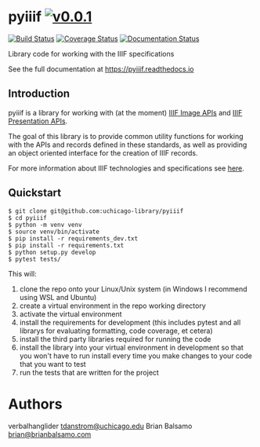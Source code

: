 # pyiiif [![v0.0.1](https://img.shields.io/badge/version-0.0.1-blue.svg)](https://github.com/uchicago-library/pyiiif/releases)

[![Build Status](https://travis-ci.org/uchicago-library/pyiiif.svg?branch=master)](https://travis-ci.org/uchicago-library/pyiiif) [![Coverage Status](https://coveralls.io/repos/github/uchicago-library/pyiiif/badge.svg?branch=master)](https://coveralls.io/github/uchicago-library/pyiiif?branch=master) [![Documentation Status](https://readthedocs.org/projects/uchicagolibrary-pyiiif/badge/?version=latest)](http://uchicagolibrary-pyiiif.readthedocs.io/en/latest/?badge=latest)



Library code for working with the IIIF specifications


See the full documentation at https://pyiiif.readthedocs.io

## Introduction

pyiiif is a library for working with (at the moment) [IIIF Image APIs](http://iiif.io/api/image/2.1/) and [IIIF Presentation APIs](http://iiif.io/api/presentation/2.1/).

The goal of this library is to provide common utility functions for working with the APIs and records defined in these standards, as well as providing an object oriented interface for the creation of IIIF records.

For more information about IIIF technologies and specifications see [here](http://iiif.io/).

## Quickstart

```
$ git clone git@github.com:uchicago-library/pyiiif
$ cd pyiiif
$ python -m venv venv
$ source venv/bin/activate
$ pip install -r requirements_dev.txt
$ pip install -r requirements.txt
$ python setup.py develop
$ pytest tests/
```

This will:

1. clone the repo onto your Linux/Unix system (in Windows I recommend using WSL and Ubuntu)
1. create a virtual environment in the repo working directory
1. activate the virtual environment
1. install the requirements for development (this includes pytest and all librarys for evaluating formatting, code coverage, et cetera)
1. install the third party libraries required for running the code
1. install the library into your virtual environment in development so that you won't have to run install every time you make changes to your code that you want to test
1. run the tests that are written for the project


# Authors
verbalhanglider <tdanstrom@uchicago.edu>
Brian Balsamo <brian@brianbalsamo.com>
